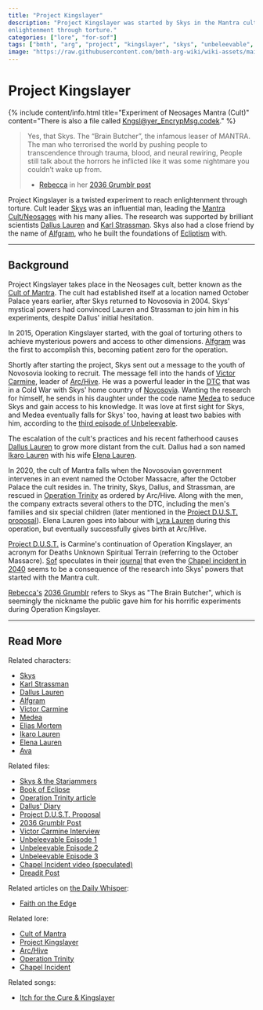 ```yaml
---
title: "Project Kingslayer"
description: "Project Kingslayer was started by Skys in the Mantra cult in 2015, aiming to reach 
enlightenment through torture."
categories: ["lore", "for-sof"]
tags: ["bmth", "arg", "project", "kingslayer", "skys", "unbeleevable", "lore"]
image: "https://raw.githubusercontent.com/bmth-arg-wiki/wiki-assets/main/lore/kingslayer-incident/kingslayer-300x300.png"
---
```


# Project Kingslayer

{% include content/info.html
title="Experiment of Neosages Mantra (Cult)"
content="There is also a file called [Kngsl@yer_EncrypMsg.codek](../for-sof/kingslayercodec)."
%}

> Yes, that Skys. The “Brain Butcher”, the infamous leaser of MANTRA. The man who terrorised the world by pushing people
> to transcendence through trauma, blood, and neural rewiring, People still talk about the horrors he inflicted like
> it was some nightmare you couldn’t wake up from.
> 
> - [Rebecca](../characters/rebecca) in her [2036 Grumblr post](../for-sof/grumblr2)

Project Kingslayer is a twisted experiment to reach enlightenment through torture. Cult leader [Skys](../characters/skys) 
was an influential man, leading the [Mantra Cult/Neosages](mantra) with his many allies. The research was supported 
by brilliant scientists [Dallus Lauren](../characters/dallus-lauren) and [Karl Strassman](../characters/strassman). 
Skys also had a close friend by the name of [Alfgram](../characters/alfgram), who he built the foundations 
of [Ecliptism](ecliptism) with.

***

## Background

Project Kingslayer takes place in the Neosages cult, better known as the [Cult of Mantra](mantra). The cult had 
established itself at a location named October Palace years earlier, after Skys returned to Novosovia in 2004. 
Skys' mystical powers had convinced Lauren and Strassman to join him in his experiments, despite Dallus' initial hesitation. 

In 2015, Operation Kingslayer started, with the goal of torturing others to achieve mysterious powers and access 
to other dimensions. [Alfgram](../characters/alfgram) was the first to accomplish this, becoming patient zero 
for the operation.

Shortly after starting the project, Skys sent out a message to the youth of Novosovia looking to recruit. 
The message fell into the hands of [Victor Carmine](../characters/victor-carmine), leader of [Arc/Hive](archive). 
He was a powerful leader in the [DTC](dtc) that was in a Cold War with Skys' home country of [Novosovia](novosovia). 
Wanting the research for himself, he sends in his daughter under the code name [Medea](../characters/medea) to seduce 
Skys and gain access to his knowledge. It was love at first sight for Skys, and Medea eventually falls for Skys' too, 
having at least two babies with him, according to the [third episode of Unbeleevable](../for-sof/unbeleevable3).

The escalation of the cult's practices and his recent fatherhood causes [Dallus Lauren](../characters/dallus-lauren) 
to grow more distant from the cult. Dallus had a son named [Ikaro Lauren](../characters/ren) with his 
wife [Elena Lauren](../characters/elena-lauren).

In 2020, the cult of Mantra falls when the Novosovian government intervenes in an event named the October Massacre, 
after the October Palace the cult resides in. The trinity, Skys, Dallus, and Strassman, are rescued in 
[Operation Trinity](operation-trinity) as ordered by Arc/Hive. Along with the men, the company extracts several others to the 
DTC, including the men's families and six special children (later mentioned in the [Project D.U.S.T. proposal](../for-sof/project_dust)). 
Elena Lauren goes into labour with [Lyra Lauren](../characters/lyra-lauren) during this operation, but eventually 
successfully gives birth at Arc/Hive.

[Project D.U.S.T.](incident-dust) is Carmine's continuation of Operation Kingslayer, an acronym for Deaths Unknown 
Spiritual Terrain (referring to the October Massacre). [Sof](../characters/sof) speculates in their [journal](../website/journal) 
that even the [Chapel incident in 2040](incident-chapel) seems to be a consequence of the research into 
Skys' powers that started with the Mantra cult.

[Rebecca's](../characters/rebecca) [2036 Grumblr](../for-sof/grumblr2) refers to Skys as "The Brain Butcher", which 
is seemingly the nickname the public gave him for his horrific experiments during Operation Kingslayer.

***

## Read More

Related characters:

- [Skys](../characters/skys)
- [Karl Strassman](../characters/strassman)
- [Dallus Lauren](../characters/dallus-lauren)
- [Alfgram](../characters/alfgram)
- [Victor Carmine](../characters/victor-carmine)
- [Medea](../characters/medea)
- [Elias Mortem](../characters/elias-mortem)
- [Ikaro Lauren](../characters/ren)
- [Elena Lauren](../characters/elena-lauren)
- [Ava](../characters/ava)

Related files:

- [Skys & the Starjammers](../for-sof/skystarjammers)
- [Book of Eclipse](../for-sof/book-of-eclipse)
- [Operation Trinity article](../for-sof/trinity_document)
- [Dallus' Diary](../for-sof/dallus-diary)
- [Project D.U.S.T. Proposal](../for-sof/project_dust)
- [2036 Grumblr Post](../for-sof/grumblr2)
- [Victor Carmine Interview](../for-sof/carmine_interview)
- [Unbeleevable Episode 1](../for-sof/unbeleevable)
- [Unbeleevable Episode 2](../for-sof/unbeleevable2)
- [Unbeleevable Episode 3](../for-sof/unbeleevable3)
- [Chapel Incident video (speculated)](../for-sof/chapel)
- [Dreadit Post](../for-sof/dreadit)

Related articles on [the Daily Whisper](../website/website):

- [Faith on the Edge](../website/tdw-faithedge)

Related lore:

- [Cult of Mantra](mantra)
- [Project Kingslayer](incident-kingslayer)
- [Arc/Hive](archive)
- [Operation Trinity](archive#background)
- [Chapel Incident](incident-chapel)

Related songs:

- [Itch for the Cure & Kingslayer](../music/song-kingslayer-itch)